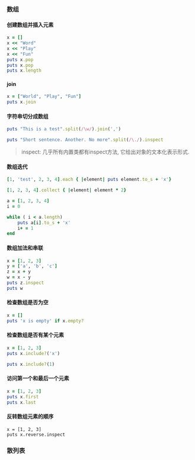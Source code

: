 ### 数组
#### 创建数组并插入元素
```ruby
x = []
x << "Word"
x << "Play"
x << "Fun"
puts x.pop
puts x.pop
puts x.length
```
#### join
```ruby
x = ["World", "Play", "Fun"]
puts x.join
```
#### 字符串切分成数组
```ruby
puts "This is a test".split(/\w/).join(',')

puts "Short sentence. Another. No more".split(/\./).inspect
```
> inspect: 几乎所有内置类都有inspect方法, 它给出对象的文本化表示形式.

#### 数组迭代
```ruby
[1, 'test', 2, 3, 4].each { |element| puts element.to_s + 'x'}

[1, 2, 3, 4].collect { |element| element * 2}

a = [1, 2, 3, 4]
i = 0

while ( i < a.length)
    puts a[i].to_s + 'x'
    i+ = 1
end
```

#### 数组加法和串联
```ruby
x = [1, 2, 3]
y = ['a', 'b', 'c']
z = x + y
w = x - y
puts z.inspect
puts w
```
#### 检查数组是否为空
```ruby
x = []
puts 'x is empty' if x.empty?
```

#### 检查数组是否有某个元素
```ruby
x = [1, 2, 3]
puts x.include?('x')

puts x.include?(1)
```

#### 访问第一个和最后一个元素
```ruby
x = [1, 2, 3]
puts x.first
puts x.last
```

#### 反转数组元素的顺序
```
x = [1, 2, 3]
puts x.reverse.inspect
```

### 散列表